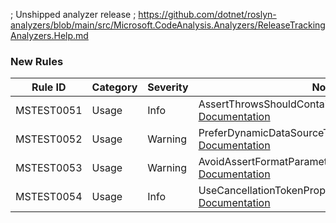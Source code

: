; Unshipped analyzer release
; https://github.com/dotnet/roslyn-analyzers/blob/main/src/Microsoft.CodeAnalysis.Analyzers/ReleaseTrackingAnalyzers.Help.md

### New Rules

Rule ID | Category | Severity | Notes
--------|----------|----------|-------
MSTEST0051 | Usage | Info | AssertThrowsShouldContainSingleStatementAnalyzer, [Documentation](https://learn.microsoft.com/dotnet/core/testing/mstest-analyzers/mstest0051)
MSTEST0052 | Usage | Warning | PreferDynamicDataSourceTypeAutoDetectAnalyzer, [Documentation](https://learn.microsoft.com/dotnet/core/testing/mstest-analyzers/mstest0052)
MSTEST0053 | Usage | Warning | AvoidAssertFormatParametersAnalyzer, [Documentation](https://learn.microsoft.com/dotnet/core/testing/mstest-analyzers/mstest0053)
MSTEST0054 | Usage | Info | UseCancellationTokenPropertyAnalyzer, [Documentation](https://learn.microsoft.com/dotnet/core/testing/mstest-analyzers/mstest0054)
